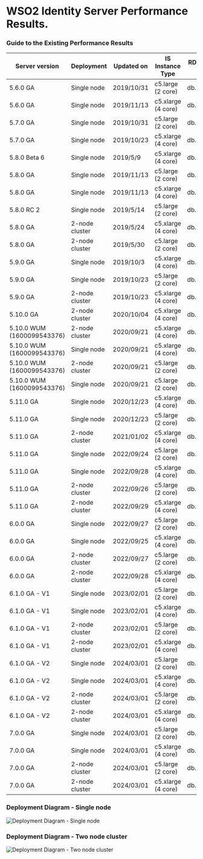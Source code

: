 # WSO2 Identity Server Performance Results.


### Guide to the Existing Performance Results
| Server version             | Deployment     | Updated on | IS Instance Type   | RDS Instance Type | JDK version | Link                                                                         |
|----------------------------|----------------|------------|--------------------|-------------------|-------------|------------------------------------------------------------------------------|
| 5.6.0 GA                   | Single node    | 2019/10/31 | c5.large (2 core)  | db.m4.xlarge      | JDK 8       | [:arrow_upper_right:](5.6.0/5.6.0_single-node_2-core.md)                     |
| 5.6.0 GA                   | Single node    | 2019/11/13 | c5.xlarge (4 core) | db.m4.xlarge      | JDK 8       | [:arrow_upper_right:](5.6.0/5.6.0_single-node_4-core.md)                     |
| 5.7.0 GA                   | Single node    | 2019/10/31 | c5.large (2 core)  | db.m4.xlarge      | JDK 8       | [:arrow_upper_right:](5.7.0/5.7.0_single-node_2-core.md)                     |
| 5.7.0 GA                   | Single node    | 2019/10/23 | c5.xlarge (4 core) | db.m4.xlarge      | JDK 8       | [:arrow_upper_right:](5.7.0/5.7.0_single-node_4-core.md)                     |
| 5.8.0 Beta 6               | Single node    | 2019/5/9   | c5.xlarge (4 core) | db.m4.xlarge      | JDK 8       | [:arrow_upper_right:](5.8.0/5.8.0-beta6_single-node_4-core.md)               |
| 5.8.0 GA                   | Single node    | 2019/11/13 | c5.large (2 core)  | db.m4.xlarge      | JDK 8       | [:arrow_upper_right:](5.8.0/5.8.0_single-node_2-core.md)                     |
| 5.8.0 GA                   | Single node    | 2019/11/13 | c5.xlarge (4 core) | db.m4.xlarge      | JDK 8       | [:arrow_upper_right:](5.8.0/5.8.0_single-node_4-core.md)                     |
| 5.8.0 RC 2                 | Single node    | 2019/5/14  | c5.large (2 core)  | db.m4.xlarge      | JDK 8       | [:arrow_upper_right:](5.8.0/5.8.0-rc2_single-node_2-core.md)                 |
| 5.8.0 GA                   | 2-node cluster | 2019/5/24  | c5.xlarge (4 core) | db.m4.xlarge      | JDK 8       | [:arrow_upper_right:](5.8.0/5.8.0_two-nodes_4-core.md)                       |
| 5.8.0 GA                   | 2-node cluster | 2019/5/30  | c5.large (2 core)  | db.m4.xlarge      | JDK 8       | [:arrow_upper_right:](5.8.0/5.8.0_two-nodes_2-core.md)                       |
| 5.9.0 GA                   | Single node    | 2019/10/3  | c5.xlarge (4 core) | db.m4.xlarge      | JDK 8       | [:arrow_upper_right:](5.9.0/5.9.0_single-node_4-core.md)                     |
| 5.9.0 GA                   | Single node    | 2019/10/23 | c5.large (2 core)  | db.m4.xlarge      | JDK 8       | [:arrow_upper_right:](5.9.0/5.9.0_single-node_2-core.md)                     |
| 5.9.0 GA                   | 2-node cluster | 2019/10/23 | c5.xlarge (4 core) | db.m4.xlarge      | JDK 8       | [:arrow_upper_right:](5.9.0/5.9.0_two-nodes_4-core.md)                       |
| 5.10.0 GA                  | 2-node cluster | 2020/10/04 | c5.xlarge (4 core) | db.m4.xlarge      | JDK 8       | [:arrow_upper_right:](5.10.0/5.10.0_two-nodes_4-core.md)                     |
| 5.10.0 WUM (1600099543376) | 2-node cluster | 2020/09/21 | c5.xlarge (4 core) | db.m4.xlarge      | JDK 8       | [:arrow_upper_right:](5.10.0/WUM/1600099543376/5.10.0_two-nodes_4-core.md)   |
| 5.10.0 WUM (1600099543376) | Single node    | 2020/09/21 | c5.xlarge (4 core) | db.m4.xlarge      | JDK 8       | [:arrow_upper_right:](5.10.0/WUM/1600099543376/5.10.0_single-node_4-core.md) |
| 5.10.0 WUM (1600099543376) | 2-node cluster | 2020/09/21 | c5.large (2 core)  | db.m4.xlarge      | JDK 8       | [:arrow_upper_right:](5.10.0/WUM/1600099543376/5.10.0_two-nodes_2-core.md)   |
| 5.10.0 WUM (1600099543376) | Single node    | 2020/09/21 | c5.large (2 core)  | db.m4.xlarge      | JDK 8       | [:arrow_upper_right:](5.10.0/WUM/1600099543376/5.10.0_single-node_2-core.md) |
| 5.11.0 GA                  | Single node    | 2020/12/23 | c5.xlarge (4 core) | db.m4.xlarge      | JDK 8       | [:arrow_upper_right:](5.11.0/jdk-8/5.11.0_single-node_4-core_jdk-8.md)       |
| 5.11.0 GA                  | Single node    | 2020/12/23 | c5.large (2 core)  | db.m4.xlarge      | JDK 8       | [:arrow_upper_right:](5.11.0/jdk-8/5.11.0_single-node_2-core_jdk-8.md)       |
| 5.11.0 GA                  | 2-node cluster | 2021/01/02 | c5.xlarge (4 core) | db.m4.xlarge      | JDK 8       | [:arrow_upper_right:](5.11.0/jdk-8/5.11.0_two-nodes_4-core_jdk-8.md)         |
| 5.11.0 GA                  | Single node    | 2022/09/24 | c5.large (2 core)  | db.m4.2xlarge     | JDK 11      | [:arrow_upper_right:](5.11.0/jdk-11/5.11.0_single-node_2-core_jdk-11.md)     |
| 5.11.0 GA                  | Single node    | 2022/09/28 | c5.xlarge (4 core) | db.m4.2xlarge     | JDK 11      | [:arrow_upper_right:](5.11.0/jdk-11/5.11.0_single-node_4-core_jdk-11.md)     |
| 5.11.0 GA                  | 2-node cluster | 2022/09/26 | c5.large (2 core)  | db.m4.2xlarge     | JDK 11      | [:arrow_upper_right:](5.11.0/jdk-11/5.11.0_two-node_2-core_jdk-11.md)        |
| 5.11.0 GA                  | 2-node cluster | 2022/09/29 | c5.xlarge (4 core) | db.m4.2xlarge     | JDK 11      | [:arrow_upper_right:](5.11.0/jdk-11/5.11.0_two-node_4-core_jdk-11.md)        |
| 6.0.0 GA                   | Single node    | 2022/09/27 | c5.large (2 core)  | db.m4.2xlarge     | JDK 11      | [:arrow_upper_right:](6.0.0/6.0.0_single-node_2-core_jdk-11.md)              |
| 6.0.0 GA                   | Single node    | 2022/09/25 | c5.xlarge (4 core) | db.m4.2xlarge     | JDK 11      | [:arrow_upper_right:](6.0.0/6.0.0_single-node_4-core_jdk-11.md)              |
| 6.0.0 GA                   | 2-node cluster | 2022/09/27 | c5.large (2 core)  | db.m4.2xlarge     | JDK 11      | [:arrow_upper_right:](6.0.0/6.0.0_two-node_2-core_jdk-11.md)                 |
| 6.0.0 GA                   | 2-node cluster | 2022/09/28 | c5.xlarge (4 core) | db.m4.2xlarge     | JDK 11      | [:arrow_upper_right:](6.0.0/6.0.0_two-node_4-core_jdk-11.md)                 |
| 6.1.0 GA - V1                  | Single node    | 2023/02/01 | c5.large (2 core)  | db.m4.2xlarge     | JDK 11      | [:arrow_upper_right:](6.1.0/v1/6.1.0_single-node_2-core_jdk-11.md)              |
| 6.1.0 GA - V1                   | Single node    | 2023/02/01 | c5.xlarge (4 core) | db.m4.2xlarge     | JDK 11      | [:arrow_upper_right:](6.1.0/v1/6.1.0_single-node_4-core_jdk-11.md)              |
| 6.1.0 GA - V1                   | 2-node cluster | 2023/02/01 | c5.large (2 core)  | db.m4.2xlarge     | JDK 11      | [:arrow_upper_right:](6.1.0/v1/6.1.0_two-node_2-core_jdk-11.md)                 |
| 6.1.0 GA - V1                   | 2-node cluster | 2023/02/01 | c5.xlarge (4 core) | db.m4.2xlarge     | JDK 11      | [:arrow_upper_right:](6.1.0/v1/6.1.0_two-node_4-core_jdk-11.md)                 |               |
| 6.1.0 GA - V2                  | Single node    | 2024/03/01 | c5.large (2 core)  | db.m4.2xlarge     | JDK 11      | [:arrow_upper_right:](6.1.0/v2/6.1.0_single-node_2-core_jdk-11.md)              |
| 6.1.0 GA - V2                   | Single node    | 2024/03/01 | c5.xlarge (4 core) | db.m4.2xlarge     | JDK 11      | [:arrow_upper_right:](6.1.0/v2/6.1.0_single-node_4-core_jdk-11.md)              |
| 6.1.0 GA - V2                   | 2-node cluster | 2024/03/01 | c5.large (2 core)  | db.m4.2xlarge     | JDK 11      | [:arrow_upper_right:](6.1.0/v2/6.1.0_two-node_2-core_jdk-11.md)                 |
| 6.1.0 GA - V2                   | 2-node cluster | 2024/03/01 | c5.xlarge (4 core) | db.m4.2xlarge     | JDK 11      | [:arrow_upper_right:](6.1.0/v2/6.1.0_two-node_4-core_jdk-11.md)                 |
| 7.0.0 GA                  | Single node    | 2024/03/01 | c5.large (2 core)  | db.m4.2xlarge     | JDK 11      | [:arrow_upper_right:](7.0.0/7.0.0_single-node_2-core_jdk-11.md)              |
| 7.0.0 GA                   | Single node    | 2024/03/01 | c5.xlarge (4 core) | db.m4.2xlarge     | JDK 11      | [:arrow_upper_right:](7.0.0/7.0.0_single-node_4-core_jdk-11.md)              |
| 7.0.0 GA                   | 2-node cluster | 2024/03/01 | c5.large (2 core)  | db.m4.2xlarge     | JDK 11      | [:arrow_upper_right:](7.0.0/7.0.0_two-node_2-core_jdk-11.md)                 |
| 7.0.0 GA                   | 2-node cluster | 2024/03/01 | c5.xlarge (4 core) | db.m4.2xlarge     | JDK 11      | [:arrow_upper_right:](7.0.0/7.0.0_two-node_4-core_jdk-11.md)                 |


### Deployment Diagram - Single node
![Deployment Diagram - Single node](../common/images/deployment-diagram-singlenode.png)


### Deployment Diagram - Two node cluster
![Deployment Diagram - Two node cluster](../common/images/deployment-diagram-twonode-cluster.png)

